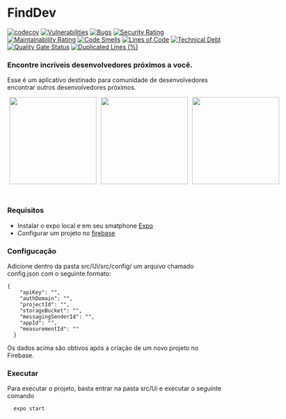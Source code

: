 # FindDev

[![codecov](https://codecov.io/gh/TCC-Gabriel-Danillo/FindDev_Ports_And_Adapters/branch/main/graph/badge.svg?token=7OHIEU88ME)](https://codecov.io/gh/TCC-Gabriel-Danillo/FindDev_Ports_And_Adapters) [![Vulnerabilities](https://sonarcloud.io/api/project_badges/measure?project=TCC-Gabriel-Danillo_FindDev_Ports_And_Adapters&metric=vulnerabilities)](https://sonarcloud.io/summary/new_code?id=TCC-Gabriel-Danillo_FindDev_Ports_And_Adapters) [![Bugs](https://sonarcloud.io/api/project_badges/measure?project=TCC-Gabriel-Danillo_FindDev_Ports_And_Adapters&metric=bugs)](https://sonarcloud.io/summary/new_code?id=TCC-Gabriel-Danillo_FindDev_Ports_And_Adapters) [![Security Rating](https://sonarcloud.io/api/project_badges/measure?project=TCC-Gabriel-Danillo_FindDev_Ports_And_Adapters&metric=security_rating)](https://sonarcloud.io/summary/new_code?id=TCC-Gabriel-Danillo_FindDev_Ports_And_Adapters) [![Maintainability Rating](https://sonarcloud.io/api/project_badges/measure?project=TCC-Gabriel-Danillo_FindDev_Ports_And_Adapters&metric=sqale_rating)](https://sonarcloud.io/summary/new_code?id=TCC-Gabriel-Danillo_FindDev_Ports_And_Adapters) [![Code Smells](https://sonarcloud.io/api/project_badges/measure?project=TCC-Gabriel-Danillo_FindDev_Ports_And_Adapters&metric=code_smells)](https://sonarcloud.io/summary/new_code?id=TCC-Gabriel-Danillo_FindDev_Ports_And_Adapters) [![Lines of Code](https://sonarcloud.io/api/project_badges/measure?project=TCC-Gabriel-Danillo_FindDev_Ports_And_Adapters&metric=ncloc)](https://sonarcloud.io/summary/new_code?id=TCC-Gabriel-Danillo_FindDev_Ports_And_Adapters) [![Technical Debt](https://sonarcloud.io/api/project_badges/measure?project=TCC-Gabriel-Danillo_FindDev_Ports_And_Adapters&metric=sqale_index)](https://sonarcloud.io/summary/new_code?id=TCC-Gabriel-Danillo_FindDev_Ports_And_Adapters) [![Quality Gate Status](https://sonarcloud.io/api/project_badges/measure?project=TCC-Gabriel-Danillo_FindDev_Ports_And_Adapters&metric=alert_status)](https://sonarcloud.io/summary/new_code?id=TCC-Gabriel-Danillo_FindDev_Ports_And_Adapters) [![Duplicated Lines (%)](https://sonarcloud.io/api/project_badges/measure?project=TCC-Gabriel-Danillo_FindDev_Ports_And_Adapters&metric=duplicated_lines_density)](https://sonarcloud.io/summary/new_code?id=TCC-Gabriel-Danillo_FindDev_Ports_And_Adapters)

### Encontre incríveis desenvolvedores próximos a você. 

Esse é um aplicativo destinado para comunidade de desenvolvedores encontrar outros desenvolvedores próximos. 

<div style="display: flex; flex-direction: row; margin: 0 0 50px 0">
  <img src="assets/screen1.png" width="200px" style="margin: 0 5px"/> 
  <img src="assets/screen2.png" width="200px" style="margin: 0 5px"/> 
  <img src="assets/screen3.png" width="200px" style="margin: 0 5px"/> 
</div>



### Requisitos

- Instalar o expo local e em seu smatphone [Expo](https://expo.dev/)
- Configurar um projeto no [firebase](https://firebase.google.com/) 

### Configucação

Adicione dentro da pasta src/Ui/src/config/ um arquivo chamado config.json com o seguinte formato: 

````
{
    "apiKey": "",
    "authDomain": "",
    "projectId": "",
    "storageBucket": "",
    "messagingSenderId": "",
    "appId": "",
    "measurementId": ""
  }
  ````
Os dados acima são obtivos após a criação de um novo projeto no Firebase. 

### Executar

Para executar o projeto, basta entrar na pasta src/Ui e executar o seguinte comando

````
  expo start 
````


